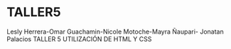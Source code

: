 # TALLER5
Lesly Herrera-Omar Guachamin-Nicole Motoche-Mayra Ñaupari- Jonatan Palacios
TALLER 5 
UTILIZACIÓN DE HTML Y CSS
